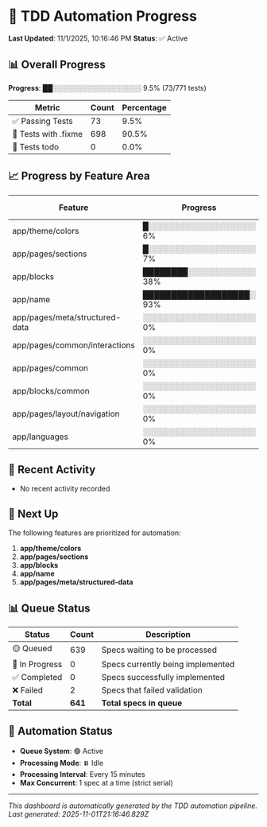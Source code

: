 # 🤖 TDD Automation Progress

**Last Updated**: 11/1/2025, 10:16:46 PM
**Status**: ✅ Active

## 📊 Overall Progress

**Progress**: ██░░░░░░░░░░░░░░░░░░ 9.5% (73/771 tests)

| Metric | Count | Percentage |
|--------|-------|------------|
| ✅ Passing Tests | 73 | 9.5% |
| 🔴 Tests with .fixme | 698 | 90.5% |
| 📝 Tests todo | 0 | 0.0% |

## 📈 Progress by Feature Area

| Feature | Progress | Tests Fixed | Remaining | Status |
|---------|----------|-------------|-----------|---------|
| app/theme/colors | █░░░░░░░░░░░░░░░░░░░ 6% | 1/16 | 15 | 🔄 |
| app/pages/sections | █░░░░░░░░░░░░░░░░░░░ 7% | 1/14 | 13 | 🔄 |
| app/blocks | ████████░░░░░░░░░░░░ 38% | 5/13 | 8 | 🔄 |
| app/name | ███████████████████░ 93% | 13/14 | 1 | 🔄 |
| app/pages/meta/structured-data | ░░░░░░░░░░░░░░░░░░░░ 0% | 0/130 | 130 | ⏳ |
| app/pages/common/interactions | ░░░░░░░░░░░░░░░░░░░░ 0% | 0/55 | 55 | ⏳ |
| app/pages/common | ░░░░░░░░░░░░░░░░░░░░ 0% | 0/44 | 44 | ⏳ |
| app/blocks/common | ░░░░░░░░░░░░░░░░░░░░ 0% | 0/35 | 35 | ⏳ |
| app/pages/layout/navigation | ░░░░░░░░░░░░░░░░░░░░ 0% | 0/35 | 35 | ⏳ |
| app/languages | ░░░░░░░░░░░░░░░░░░░░ 0% | 0/29 | 29 | ⏳ |

## 📅 Recent Activity

- No recent activity recorded

## 🎯 Next Up

The following features are prioritized for automation:

1. **app/theme/colors**
2. **app/pages/sections**
3. **app/blocks**
4. **app/name**
5. **app/pages/meta/structured-data**

## 📊 Queue Status

| Status | Count | Description |
|--------|-------|-------------|
| 🟡 Queued | 639 | Specs waiting to be processed |
| 🔵 In Progress | 0 | Specs currently being implemented |
| ✅ Completed | 0 | Specs successfully implemented |
| ❌ Failed | 2 | Specs that failed validation |
| **Total** | **641** | **Total specs in queue** |

## 🤖 Automation Status

- **Queue System**: 🟢 Active
- **Processing Mode**: ⏸️  Idle
- **Processing Interval**: Every 15 minutes
- **Max Concurrent**: 1 spec at a time (strict serial)

---

*This dashboard is automatically generated by the TDD automation pipeline.*
*Last generated: 2025-11-01T21:16:46.829Z*
